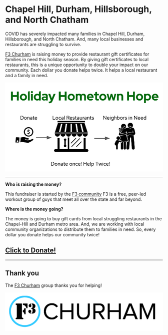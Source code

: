 # Chapel Hill, Durham, Hillsborough, and North Chatham

COVID has severely impacted many families in Chapel Hill, Durham, Hillsborough, and North Chatham.  And, many local businesses and restaurants are struggling to survive.

[F3 Churham](https://f3churham.com/) is raising money to provide restaurant gift certificates for families in need this holiday season.  By giving gift certificates to local restaurants, this is a unique opportunity to double your impact on our community.  Each dollar you donate helps twice.  It helps a local restaurant and a family in need.

![logo for hometown hope](hometown_hope_transparent.png)

---

**Who is raising the money?**

This fundraiser is started by the [F3 community](https://f3churham.com/) F3 is a free, peer-led workout group of guys that meet all over the state and far beyond.

**Where is the money going?**

The money is going to buy gift cards from local struggling restaurants in the Chapel-Hill and Durham metro area.  And, we are working with local community organizations to distribute them to families in need.  So, every dollar you donate helps our community twice!

## [Click to Donate!](https://givebutter.com/churham)

---

## Thank you

The [F3 Churham](https://f3churham.com/) group thanks you for helping!

![f3 logo](f3_churham_logo.png)
